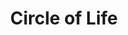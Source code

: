 ---
pid: llp543
title: Circle of Life
location_transcription: 
coordinates: "[-75.1656784, 39.9556166]"
zipcode: 
gen_neighborhood: 
neighborhood: 
outside_phl: 
age: 
age_range: 
instagram: 
image_file_name: llp_543.jpg
proposal_transcription: 
topic: Unity
topic_summary: '0'
type: Conceptual
keywords_other: circle of life, lion king, food chain
credit: 
image_labels: 
twitter: etsea
facebook: 
permalink: "/monuments/llp543/"
layout: item-page
---